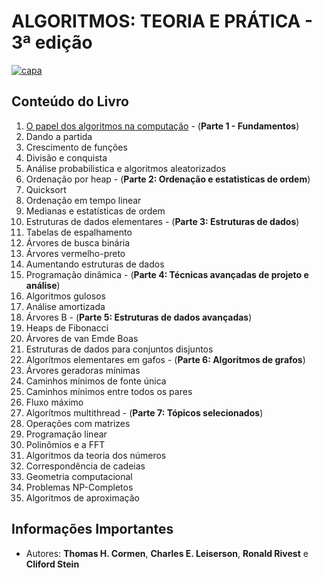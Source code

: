 # ALGORITMOS: TEORIA E PRÁTICA - 3ª edição

[![capa](https://encrypted-tbn0.gstatic.com/images?q=tbn%3AANd9GcTp8HPe0e2YWVzd-SUF9xPuLmGgcfUby_bq_Gg0Lc4eqkcQVtVq)](https://drive.google.com/file/d/1HFeqhuFb6LIBI_hk2asuV37s8CM0JpSM/view?usp=drivesdk)

## Conteúdo do Livro

1. [O papel dos algoritmos na computação](https://github.com/Darlley/ExerciciosLivros/blob/master/tecnologia/algoritmos1/capitulo1) - (**Parte 1 - Fundamentos**)
1. Dando a partida
1. Crescimento de funções
1. Divisão e conquista
1. Análise probabilistica e algoritmos aleatorizados
1. Ordenação por heap - (**Parte 2: Ordenação e estatisticas de ordem**)
1. Quicksort
1. Ordenação em tempo linear
1. Medianas e estatísticas de ordem
1. Estruturas de dados elementares - (**Parte 3: Estruturas de dados**)
1. Tabelas de espalhamento
1. Árvores de busca binária
1. Árvores vermelho-preto
1. Aumentando estruturas de dados
1. Programação dinâmica - (**Parte 4: Técnicas avançadas de projeto e análise**)
1. Algoritmos gulosos
1. Análise amortizada
1. Árvores B - (**Parte 5: Estruturas de dados avançadas**)
1. Heaps de Fibonacci
1. Árvores de van Emde Boas
1. Estruturas de dados para conjuntos disjuntos
1. Algorítmos elementares em gafos - (**Parte 6: Algorítmos de grafos**)
1. Árvores geradoras mínimas
1. Caminhos mínimos de fonte única
1. Caminhos mínimos entre todos os pares
1. Fluxo máximo
1. Algorítmos multithread - (**Parte 7: Tópicos selecionados**)
1. Operações com matrizes
1. Programação linear
1. Polinômios e a FFT
1. Algoritmos da teoria dos números
1. Correspondência de cadeias
1. Geometria computacional
1. Problemas NP-Completos
1. Algoritmos de aproximação

## Informações Importantes

- Autores: **Thomas H. Cormen**, **Charles E. Leiserson**, **Ronald Rivest** e **Cliford Stein**
